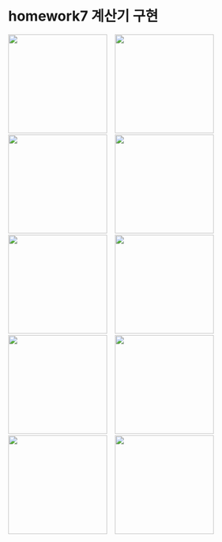 # homework7 계산기 구현

<img width=200 src="https://github.com/Curookie/homework7/blob/master/app/images/Screenshot_1479352972.png?raw=true">&nbsp;&nbsp;&nbsp;
<img width=200 src="https://github.com/Curookie/homework7/blob/master/app/images/Screenshot_1479352842.png?raw=true">&nbsp;&nbsp;&nbsp;
<img width=200 src="https://github.com/Curookie/homework7/blob/master/app/images/Screenshot_1479352867.png?raw=true">&nbsp;&nbsp;&nbsp;
<img width=200 src="https://github.com/Curookie/homework7/blob/master/app/images/Screenshot_1479352897.png?raw=true">&nbsp;&nbsp;&nbsp;
<img width=200 src="https://github.com/Curookie/homework7/blob/master/app/images/Screenshot_1479352913.png?raw=true">&nbsp;&nbsp;&nbsp;
<img width=200 src="https://github.com/Curookie/homework7/blob/master/app/images/Screenshot_1479352917.png?raw=true">&nbsp;&nbsp;&nbsp;
<img width=200 src="https://github.com/Curookie/homework7/blob/master/app/images/Screenshot_1479352923.png?raw=true">&nbsp;&nbsp;&nbsp;
<img width=200 src="https://github.com/Curookie/homework7/blob/master/app/images/Screenshot_1479352948.png?raw=true">&nbsp;&nbsp;&nbsp;
<img width=200 src="https://github.com/Curookie/homework7/blob/master/app/images/Screenshot_1479352963.png?raw=true">&nbsp;&nbsp;&nbsp;
<img width=200 src="https://github.com/Curookie/homework7/blob/master/app/images/Screenshot_1479352972.png?raw=true">&nbsp;&nbsp;&nbsp;
